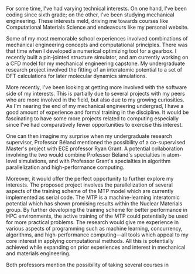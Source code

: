 For some time, I've had varying technical interests. On one hand, I've been coding since sixth grade; on the other, I've been studying mechanical engineering. These interests meld, driving me towards courses like Computational Materials Science and endeavours like my personal website.

Some of my most memorable school experiences involved combinations of mechanical engineering concepts and computational principles. There was that time when I developed a numerical optimizing tool for a gearbox. I recently built a pin-jointed structure simulator, and am currently working on a CFD model for my mechanical engineering capstone. My undergraduate research project involved the fitting of an interatomic potential to a set of DFT calculations for later molecular dynamics simulations.

More recently, I've been looking at getting more involved with the software side of my interests. This is partially due to several projects with my peers who are more involved in the field, but also due to my growing curiosities. As I'm nearing the end of my mechanical engineering undergrad, I have a good amount of experience and formal training in the discipline. It would be fascinating to have some more projects related to computing especially since I've had comparatively fewer opportunities to exercise this interest.

One can then imagine my surprise when my undergraduate research supervisor, Professor Béland mentioned the possibility of a co-supervised Master's project with ECE professor Ryan Grant. A potential collaboration involving the two would combine Professor Béland's specialties in atom-level simulations, and with Professor Grant's specialties in algorithm parallelization and high-performance computing.

Moreover, it would offer the perfect opportunity to further explore my interests. The proposed project involves the parallelization of several aspects of the training scheme of the MTP model which are currently implemented as serial code. The MTP is a machine-learning interatomic potential which has shown promising results within the Nuclear Materials group. By further developing the training scheme for better performance in HPC environments, the active training of the MTP could potentially be used for more practical problems. The research would give me experience in various aspects of programming such as machine learning, concurrency, algorithms, and high-performance computing—all tools which appeal to my core interest in applying computational methods. All this is potentially achieved while expanding on prior experiences and interest in mechanical and materials engineering.

Both professors mention the possibility of taking several courses in
